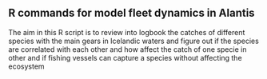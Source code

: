 ## **R commands for model fleet dynamics in Alantis**

The aim in this  R script is to review into logbook the catches of different species 
with the main gears in Icelandic waters and figure out if the species are correlated 
with each other and how affect the catch of one specie in other and if fishing vessels can capture a species without affecting the ecosystem
